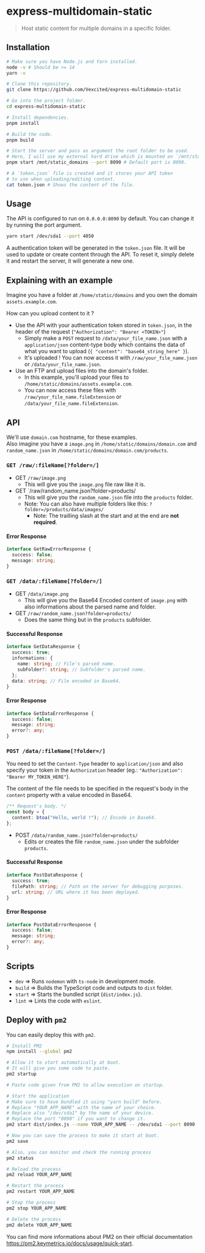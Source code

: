 # express-multidomain-static

> Host static content for multiple domains in a specific folder.

## Installation

```bash
# Make sure you have Node.js and Yarn installed.
node -v # Should be >= 14
yarn -v

# Clone this repository.
git clone https://github.com/Vexcited/express-multidomain-static

# Go into the project folder.
cd express-multidomain-static

# Install dependencies.
pnpm install

# Build the code.
pnpm build

# Start the server and pass as argument the root folder to be used.
# Here, I will use my external hard drive which is mounted on `/mnt/static_domains`.
pnpm start /mnt/static_domains --port 8090 # Default port is 8090.

# A `token.json` file is created and it stores your API token
# to use when uploading/editing content.
cat token.json # Shows the content of the file.
```

## Usage

The API is configured to run on `0.0.0.0:8090` by default. You can change it by running the port argument.

```bash
yarn start /dev/sda1 --port 4050
```

A authentication token will be generated in the `token.json` file. It will be used to update or create content through the API.
To reset it, simply delete it and restart the server, it will generate a new one.

## Explaining with an example

Imagine you have a folder at `/home/static/domains` and you own the domain `assets.example.com`.

How can you upload content to it ?
- Use the API with your authentication token stored in `token.json`, in the header of the request (`"Authorization": "Bearer <TOKEN>"`)
  - Simply make a `POST` request to `/data/your_file_name.json` with a `application/json` content-type body which contains the data of what you want to upload (`{ "content": "base64_string_here" }`).
  - It's uploaded ! You can now access it with `/raw/your_file_name.json` or `/data/your_file_name.json`.
- Use an FTP and upload files into the domain's folder.
  - In this example, you'll upload your files to `/home/static/domains/assets.example.com`.
  - You can now access these files with `/raw/your_file_name.fileExtension` or `/data/your_file_name.fileExtension`.

## API

We'll use `domain.com` hostname, for these examples. \
Also imagine you have a `image.png` in `/home/static/domains/domain.com`
and `random_name.json` in `/home/static/domains/domain.com/products`.

### `GET /raw/:fileName[?folder=/]`

- GET `/raw/image.png`
  - This will give you the `image.png` file raw like it is.
- GET `/raw/random_name.json?folder=products/
  - This will give you the `random_name.json` file into the `products` folder.
  - Note: You can also have multiple folders like this: `?folder=/products/data/images/`
    - Note: The trailling slash at the start and at the end are **not required**.

#### Error Response

```typescript
interface GetRawErrorResponse {
  success: false;
  message: string;
}
```

### `GET /data/:fileName[?folder=/]`

- GET `/data/image.png`
  - This will give you the Base64 Encoded content of `image.png` with also informations about the parsed name and folder.
- GET `/raw/random_name.json?folder=products/`
  - Does the same thing but in the `products` subfolder.

#### Successful Response

```typescript
interface GetDataResponse {
  success: true;
  informations: {
    name: string; // File's parsed name.
    subFolder?: string; // Subfolder's parsed name.
  };
  data: string; // File encoded in Base64.
}
```

#### Error Response

```typescript
interface GetDataErrorResponse {
  success: false;
  message: string;
  error?: any;
}
```
### `POST /data/:fileName[?folder=/]`

You need to set the `Content-Type` header to `application/json` and also specify your token in the `Authorization` header (eg.: `"Authorization": "Bearer MY_TOKEN_HERE"`).

The content of the file needs to be specified in the request's body in the `content` property with a value encoded in Base64. 

```typescript
/** Request's body. */
const body = {
  content: btoa("Hello, world !"); // Encode in Base64.
};
```

- POST `/data/random_name.json?folder=products/`
  - Edits or creates the file `random_name.json` under the subfolder `products`. 

#### Successful Response

```typescript
interface PostDataResponse {
  success: true;
  filePath: string; // Path on the server for debugging purposes.
  url: string; // URL where it has been deployed.
}
```

#### Error Response

```typescript
interface PostDataErrorResponse {
  success: false;
  message: string;
  error?: any;
}
```

## Scripts

- `dev` => Runs `nodemon` with `ts-node` in development mode.
- `build` => Builds the TypeScript code and outputs to `dist` folder.
- `start` => Starts the bundled script (`dist/index.js`). 
- `lint` => Lints the code with `eslint`.

## Deploy with `pm2`

You can easily deploy this with `pm2`.

```bash
# Install PM2
npm install --global pm2

# Allow it to start automatically at boot.
# It will give you some code to paste.
pm2 startup

# Paste code given from PM2 to allow execution on startup.

# Start the application
# Make sure to have bundled it using "yarn build" before.
# Replace "YOUR_APP_NAME" with the name of your choice.
# Replace also "/dev/sda1" by the name of your device.
# Replace the port "8090" if you want to change it.
pm2 start dist/index.js --name YOUR_APP_NAME -- /dev/sda1 --port 8090

# Now you can save the process to make it start at boot.
pm2 save

# Also, you can monitor and check the running process
pm2 status

# Reload the process
pm2 reload YOUR_APP_NAME

# Restart the process
pm2 restart YOUR_APP_NAME

# Stop the process
pm2 stop YOUR_APP_NAME

# Delete the process
pm2 delete YOUR_APP_NAME
```

You can find more informations about PM2 on their official documentation <https://pm2.keymetrics.io/docs/usage/quick-start>.
